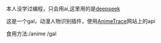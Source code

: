 本人没学过编程，只会用ai,这里用的是[deepseek](deepseek.com)

这是一个gal，动漫人物识别插件，使用[AnimeTrace](https://ai.animedb.cn/)网站上的api

食用方法:/anime   /gal